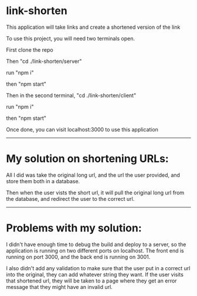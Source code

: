 # link-shorten
This application will take links and create a shortened version of the link

To use this project, you will need two terminals open.

First clone the repo

Then "cd ./link-shorten/server"

run "npm i"

then "npm start"

Then in the second terminal, "cd ./link-shorten/client"

run "npm i"

then "npm start"

Once done, you can visit localhost:3000 to use this application

-----------------------

# My solution on shortening URLs:

All I did was take the original long url, and the url the user provided, and store them both in a database. 

Then when the user vists the short url, it will pull the original long url from the database, and redirect the user to the correct url.

-----------------------

# Problems with my solution:

I didn't have enough time to debug the build and deploy to a server, so the application is running on two different ports on localhost. The front end is running on port 3000, and the back end is running on 3001.

I also didn't add any validation to make sure that the user put in a correct url into the original, they can add whatever string they want. If the user visits that shortened url, they will be taken to a page where they get an error message that they might have an invalid url.
